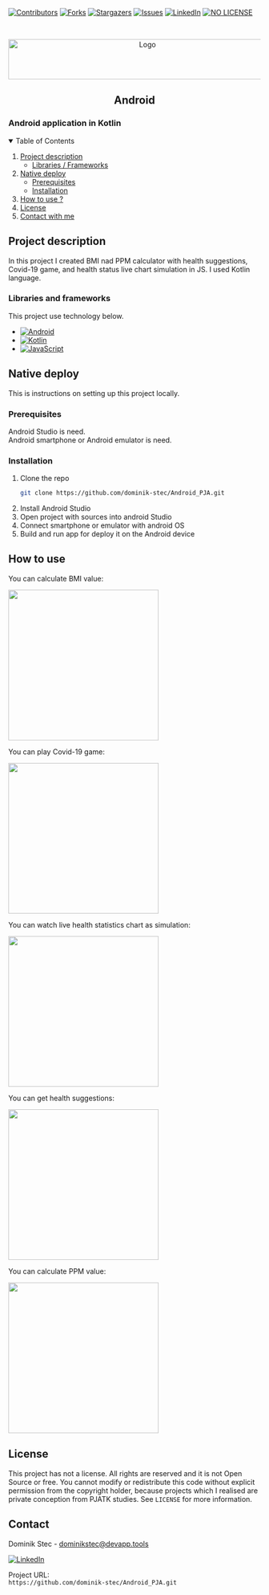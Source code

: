 <!--
*** Thanks for checking out c. If you have a suggestion
*** that would make this better, please fork the repo and create a pull request
*** or simply open an issue with the tag "enhancement".
*** Thanks again! Now go create something AMAZING! :D
-->

<!-- PROJECT SHIELDS -->
<!--
*** I'm using markdown "reference style" links for readability.
*** Reference links are enclosed in brackets [ ] instead of parentheses ( ).
*** See the bottom of this document for the declaration of the reference variables
*** for contributors-url, forks-url, etc. This is an optional, concise syntax you may use.
*** https://www.markdownguide.org/basic-syntax/#reference-style-links
-->

[![Contributors][contributors-shield]][contributors-url]
[![Forks][forks-shield]][forks-url]
[![Stargazers][stars-shield]][stars-url]
[![Issues][issues-shield]][issues-url]
[![LinkedIn][linkedin-shield]][linkedin-url]
[![NO LICENSE][license-shield]][license-url]

<!-- PROJECT LOGO -->
<br />
<p align="center">
  <a href="https://gdansk.pja.edu.pl/pl/">
    <img src="images/logo.jpg" alt="Logo" width="540" height="80">
  </a>

  <h2 align="center">Android</h2>

<p align="center">
    <h3>     Android application in Kotlin
 </h3>
    <!-- <br />
    <a href="https://github.com/dccstcc/GRK_PJATK_practice"><strong>» go to CODE »</strong></a>
    <br />
    <br />  -->
    <!-- <a href="https://github.com/othneildrew/Best-README-Template">View Demo</a>
    ·
    <a href="https://github.com/othneildrew/Best-README-Template/issues">Report Bug</a>
    ·
    <a href="https://github.com/othneildrew/Best-README-Template/issues">Request Feature</a> -->
  </p>
</p>

<!-- TABLE OF CONTENTS -->
<details open="open">
  <summary>Table of Contents</summary>
  <ol>
    <li>
      <a href="#project-description">Project description</a>
      <ul>
        <li><a href="#libraries-and-frameworks">Libraries / Frameworks</a></li>
      </ul>
    </li>
    <li>
      <a href="#native-deploy">Native deploy</a>
      <ul>
        <li><a href="#prerequisites">Prerequisites</a></li>
        <li><a href="#installation">Installation</a></li>
      </ul>
    </li>
    <li><a href="#how-to-use">How to use ?</a></li>
    <!-- <li><a href="#roadmap">Roadmap</a></li>
    <li><a href="#contributing">Contributing</a></li> -->
    <li><a href="#license">License</a></li>
    <li><a href="#contact">Contact with me</a></li>
    <!-- <li><a href="#acknowledgements">Acknowledgements</a></li> -->
  </ol>
</details>

<!-- ABOUT THE PROJECT -->

## Project description

In this project I created BMI nad PPM calculator with health suggestions, Covid-19 game, and health status live chart simulation in JS. I used Kotlin language.

### Libraries and frameworks

This project use technology below.

- [![Android][android-shield]][android-url]
- [![Kotlin][kotlin-shield]][kotlin-url]
- [![JavaScript][javascript-shield]][javascript-url]

<!-- GETTING STARTED -->

## Native deploy

This is instructions on setting up this project locally.

### Prerequisites

Android Studio is need. <br/>
Android smartphone or Android emulator is need. <br/>

### Installation

1. Clone the repo
   ```sh
   git clone https://github.com/dominik-stec/Android_PJA.git
   ```
2. Install Android Studio
3. Open project with sources into android Studio
4. Connect smartphone or emulator with android OS
5. Build and run app for deploy it on the Android device

<!-- USAGE EXAMPLES -->

## How to use

You can calculate BMI value:

<img src="images/1.jpg" width="300"/>
<br>

You can play Covid-19 game:

<img src="images/2.jpg" width="300"/>
<br />

You can watch live health statistics chart as simulation:

<img src="images/3.jpg" width="300"/>
<br />

You can get health suggestions:

<img src="images/4.jpg" width="300"/>
<br />

You can calculate PPM value:

<img src="images/5.jpg" width="300"/>
<br />

<!-- _For more examples, please refer to the [Documentation](https://example.com)_ -->

<!-- ROADMAP
## Roadmap

See the [open issues](https://github.com/othneildrew/Best-README-Template/issues) for a list of proposed features (and known issues).

-->

<!-- CONTRIBUTING
## Contributing

Contributions are what make the open source community such an amazing place to learn, inspire, and create. Any contributions you make are **greatly appreciated**.

1. Fork the Project
2. Create your Feature Branch (`git checkout -b feature/AmazingFeature`)
3. Commit your Changes (`git commit -m 'Add some AmazingFeature'`)
4. Push to the Branch (`git push origin feature/AmazingFeature`)
5. Open a Pull Request

-->

<!-- LICENSE -->

## License

This project has not a license.
All rights are reserved and it is not Open Source or free. You cannot modify or redistribute this code without explicit permission from the copyright holder, because projects which I realised are private conception from PJATK studies.
See `LICENSE` for more information.

<!-- CONTACT -->

## Contact

Dominik Stec - dominikstec@devapp.tools

[![LinkedIn][linkedin-shield]][linkedin-url]

Project URL:
<br />
`https://github.com/dominik-stec/Android_PJA.git`

<!-- ACKNOWLEDGEMENTS
## Acknowledgements
* [GitHub Emoji Cheat Sheet](https://www.webpagefx.com/tools/emoji-cheat-sheet)
* [Img Shields](https://shields.io)
* [Choose an Open Source License](https://choosealicense.com)
* [GitHub Pages](https://pages.github.com)
* [Animate.css](https://daneden.github.io/animate.css)
* [Loaders.css](https://connoratherton.com/loaders)
* [Slick Carousel](https://kenwheeler.github.io/slick)
* [Smooth Scroll](https://github.com/cferdinandi/smooth-scroll)
* [Sticky Kit](http://leafo.net/sticky-kit)
* [JVectorMap](http://jvectormap.com)
* [Font Awesome](https://fontawesome.com)

-->

<!-- MARKDOWN LINKS & IMAGES -->
<!-- https://www.markdownguide.org/basic-syntax/#reference-style-links -->

[contributors-shield]: https://img.shields.io/github/contributors/dominik-stec/Cpp_PJA.svg?style=for-the-badge
[contributors-url]: https://github.com/dominik-stec/Android_PJA/graphs/contributors
[forks-shield]: https://img.shields.io/github/forks/dominik-stec/Android_PJA.svg?style=for-the-badge
[forks-url]: https://github.com/dominik-stec/Android_PJA/network/members
[stars-shield]: https://img.shields.io/github/stars/dominik-stec/Android_PJA.svg?style=for-the-badge
[stars-url]: https://github.com/dominik-stec/Android_PJA/stargazers
[issues-shield]: https://img.shields.io/github/issues/dominik-stec/Android_PJA.svg?style=for-the-badge
[issues-url]: https://github.com/dominik-stec/Android_PJA/issues
[license-shield]: https://img.shields.io/badge/License-NONE-orange
[license-url]: https://github.com/dominik-stec/Android_PJA/blob/master/LICENSE.md
[linkedin-shield]: https://img.shields.io/badge/-LinkedIn-black.svg?style=for-the-badge&logo=linkedin&colorB=555
[linkedin-url]: https://www.linkedin.com/in/dominik-stec
[product-screenshot]: images/screenshot.png
[android-shield]: https://img.shields.io/badge/-Android-red
[android-url]: https://www.android.com/intl/pl_pl/
[kotlin-shield]: https://img.shields.io/badge/-Kotlin-green
[kotlin-url]: https://kotlinlang.org/
[javascript-shield]: https://img.shields.io/badge/-JavaScript-blue
[javascript-url]: https://developer.mozilla.org/en-US/docs/Web/JavaScript
